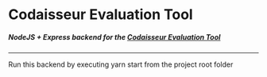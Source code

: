 # Codaisseur Evaluation Tool
##### NodeJS + Express backend for the [Codaisseur Evaluation Tool](https://github.com/tania-dm/evaluation-frontend)
---
Run this backend by executing yarn start from the project root folder


